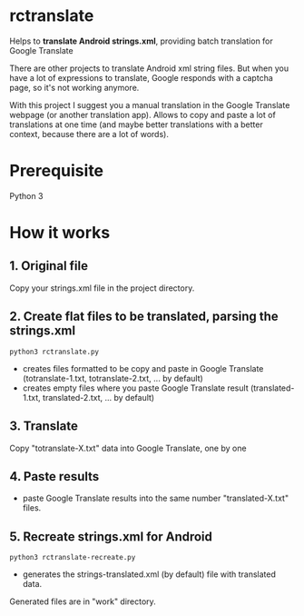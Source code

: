 # rctranslate
Helps to __translate Android strings.xml__, providing batch translation for Google Translate

There are other projects to translate Android xml string files. But when you have a lot of expressions to translate, Google responds with a captcha page, so it's not working anymore.

With this project I suggest you a manual translation in the Google Translate webpage (or another translation app).
Allows to copy and paste a lot of translations at one time (and maybe better translations with a better context, because there are a lot of words).

# Prerequisite
Python 3

# How it works

## 1. Original file

Copy your strings.xml file in the project directory.

## 2. Create flat files to be translated, parsing the strings.xml

```python3 rctranslate.py```

 - creates files formatted to be copy and paste in Google Translate (totranslate-1.txt, totranslate-2.txt, ... by default)
 - creates empty files where you paste Google Translate result (translated-1.txt, translated-2.txt, ... by default)
 
## 3. Translate

Copy "totranslate-X.txt" data into Google Translate, one by one

## 4. Paste results

 - paste Google Translate results into the same number "translated-X.txt" files.

## 5. Recreate strings.xml for Android

```python3 rctranslate-recreate.py```

 - generates the strings-translated.xml (by default) file with translated data.
 
 
 
 Generated files are in "work" directory.

